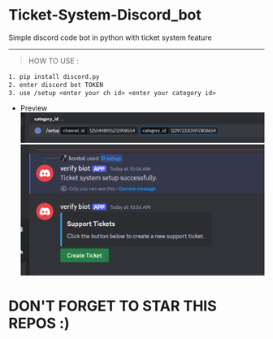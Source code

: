 # Ticket-System-Discord_bot
Simple discord code bot in python with ticket system feature

---
> HOW TO USE : </br>
```
1. pip install discord.py
2. enter discord bot TOKEN
3. use /setup <enter your ch id> <enter your category id>
```
- Preview</br>
![image img](/example1.png)</br>
![image img](/example.png)</br>

# DON'T FORGET TO STAR THIS REPOS :)

